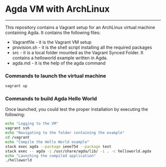 # Agda VM with ArchLinux

---
This repository contains a Vagrant setup for an ArchLinux virtual machine containing Agda.
It contains the following files:

- Vagrantfile - it is the Vagrant VM setup
- provision.sh - it is the shell script installing all the required packages
- src - it is a local folder mounted as the Vagrant Synced Folder. It contains a helloworld example written in Agda.
- agda.md - it is the help of the agda command


### Commands to launch the virtual machine

```bash
vagrant up
```

### Commands to build Agda Hello World
Once launched, you could test the proper installation by executing the following:

```bash
echo "Logging to the VM"
vagrant ssh
echo "Navigating to the folder containing the example"
cd /vagrant
echo "Compile the Hello World example"
stack exec agda --package ieee754 --package text
stack exec -- agda -i /usr/share/agda/lib/ -i . -c helloworld.agda
echo "Launching the compiled application"
./helloworld
```


